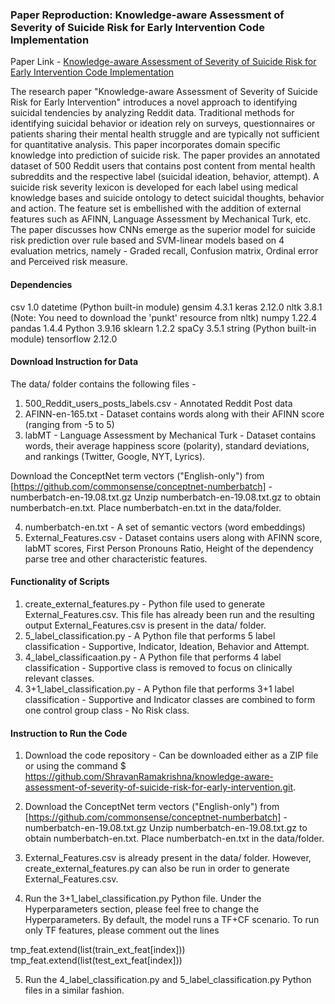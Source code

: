 ### Paper Reproduction: Knowledge-aware Assessment of Severity of Suicide Risk for Early Intervention Code Implementation 

Paper Link - [Knowledge-aware Assessment of Severity of Suicide Risk for Early Intervention Code Implementation](https://www.researchgate.net/publication/333076070_Knowledge-aware_Assessment_of_Severity_of_Suicide_Risk_for_Early_Intervention)

The research paper "Knowledge-aware Assessment of Severity of Suicide Risk for Early 
Intervention" introduces a novel approach to identifying suicidal tendencies by analyzing
Reddit data. Traditional methods for identifying suicidal behavior or ideation rely on surveys,
questionnaires or patients sharing their mental health struggle and are typically not sufficient for
quantitative analysis. This paper incorporates domain specific knowledge into prediction of
suicide risk. The paper provides an annotated dataset of 500 Reddit users that contains post
content from mental health subreddits and the respective label (suicidal ideation, behavior,
attempt). A suicide risk severity lexicon is developed for each label using medical knowledge
bases and suicide ontology to detect suicidal thoughts, behavior and action. The feature set is
embellished with the addition of external features such as AFINN, Language Assessment by
Mechanical Turk, etc. The paper discusses how CNNs emerge as the superior model for suicide
risk prediction over rule based and SVM-linear models based on 4 evaluation metrics, namely -
Graded recall, Confusion matrix, Ordinal error and Perceived risk measure.

#### Dependencies

csv 1.0
datetime (Python built-in module)
gensim 4.3.1
keras 2.12.0
nltk 3.8.1 (Note: You need to download the 'punkt' resource from nltk)
numpy 1.22.4
pandas 1.4.4
Python 3.9.16
sklearn 1.2.2
spaCy 3.5.1
string (Python built-in module)
tensorflow 2.12.0

#### Download Instruction for Data

The data/ folder contains the following files - 

1. 500_Reddit_users_posts_labels.csv - Annotated Reddit Post data
2. AFINN-en-165.txt - Dataset contains words along with their AFINN score (ranging from -5 to 5)
3. labMT - Language Assessment by Mechanical Turk - Dataset contains words, their
average happiness score (polarity), standard deviations, and rankings (Twitter, Google,
NYT, Lyrics).

Download the ConceptNet term vectors ("English-only") 
from [https://github.com/commonsense/conceptnet-numberbatch] - numberbatch-en-19.08.txt.gz
Unzip numberbatch-en-19.08.txt.gz to obtain numberbatch-en.txt. Place numberbatch-en.txt in 
the data/folder. 

4. numberbatch-en.txt - A set of semantic vectors (word embeddings) 
5. External_Features.csv - Dataset contains users along with AFINN score, labMT scores,
First Person Pronouns Ratio, Height of the dependency parse tree and other characteristic features. 

#### Functionality of Scripts

1. create_external_features.py - Python file used to generate External_Features.csv. This file
has already been run and the resulting output External_Features.csv is present in the data/ folder. 
2. 5_label_classification.py - A Python file that performs 5 label classification - Supportive, 
Indicator, Ideation, Behavior and Attempt. 
3. 4_label_classificaation.py - A Python file that performs 4 label classification - Supportive 
class is removed to focus on clinically relevant classes. 
4. 3+1_label_classification.py - A Python file that performs 3+1 label classification - Supportive
and Indicator classes are combined to form one control group class - No Risk class. 

#### Instruction to Run the Code

1. Download the code repository - Can be downloaded either as a ZIP file or using the command 
$ https://github.com/ShravanRamakrishna/knowledge-aware-assessment-of-severity-of-suicide-risk-for-early-intervention.git. 

2. Download the ConceptNet term vectors ("English-only") 
from [https://github.com/commonsense/conceptnet-numberbatch] - numberbatch-en-19.08.txt.gz
Unzip numberbatch-en-19.08.txt.gz to obtain numberbatch-en.txt. Place numberbatch-en.txt in 
the data/folder. 

3. External_Features.csv is already present in the data/ folder. However, create_external_features.py 
can also be run in order to generate External_Features.csv. 

4. Run the 3+1_label_classification.py Python file. Under the Hyperparameters section, please feel 
free to change the Hyperparameters. By default, the model runs a TF+CF scenario. To run only TF features, 
please comment out the lines 

tmp_feat.extend(list(train_ext_feat[index]))
tmp_feat.extend(list(test_ext_feat[index]))

5. Run the 4_label_classification.py and 5_label_classification.py Python files in a similar fashion. 
